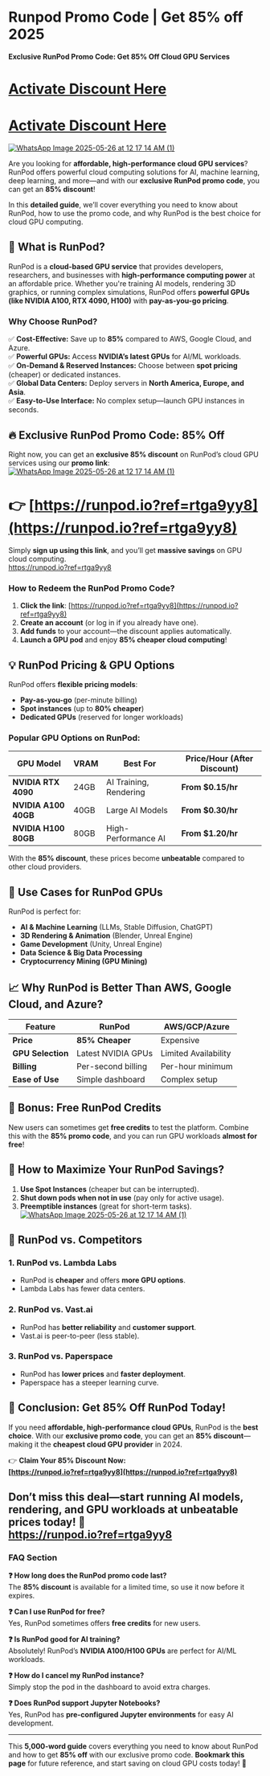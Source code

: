 # Runpod Promo Code | Get 85% off 2025
 **Exclusive RunPod Promo Code: Get 85% Off Cloud GPU Services**  
# [Activate Discount Here  ](https://runpod.io?ref=rtga9yy8)
# [Activate Discount Here  ](https://runpod.io?ref=rtga9yy8)
[![WhatsApp Image 2025-05-26 at 12 17 14 AM (1)](https://github.com/user-attachments/assets/e51f1531-dd8d-4bbe-b915-31ee3b7f79c7)](https://runpod.io?ref=rtga9yy8)

Are you looking for **affordable, high-performance cloud GPU services**? RunPod offers powerful cloud computing solutions for AI, machine learning, deep learning, and more—and with our **exclusive RunPod promo code**, you can get an **85% discount**!  

In this **detailed guide**, we’ll cover everything you need to know about RunPod, how to use the promo code, and why RunPod is the best choice for cloud GPU computing.  

## **🔹 What is RunPod?**  
RunPod is a **cloud-based GPU service** that provides developers, researchers, and businesses with **high-performance computing power** at an affordable price. Whether you're training AI models, rendering 3D graphics, or running complex simulations, RunPod offers **powerful GPUs (like NVIDIA A100, RTX 4090, H100)** with **pay-as-you-go pricing**.  

### **Why Choose RunPod?**  
✅ **Cost-Effective:** Save up to **85%** compared to AWS, Google Cloud, and Azure.  
✅ **Powerful GPUs:** Access **NVIDIA’s latest GPUs** for AI/ML workloads.  
✅ **On-Demand & Reserved Instances:** Choose between **spot pricing** (cheaper) or dedicated instances.  
✅ **Global Data Centers:** Deploy servers in **North America, Europe, and Asia**.  
✅ **Easy-to-Use Interface:** No complex setup—launch GPU instances in seconds.  

## **🔥 Exclusive RunPod Promo Code: 85% Off**  
Right now, you can get an **exclusive 85% discount** on RunPod’s cloud GPU services using our **promo link**:  
[![WhatsApp Image 2025-05-26 at 12 17 14 AM (1)](https://github.com/user-attachments/assets/e51f1531-dd8d-4bbe-b915-31ee3b7f79c7)](https://runpod.io?ref=rtga9yy8)

# 👉 **[https://runpod.io?ref=rtga9yy8](https://runpod.io?ref=rtga9yy8)**  

Simply **sign up using this link**, and you’ll get **massive savings** on GPU cloud computing.  
https://runpod.io?ref=rtga9yy8
### **How to Redeem the RunPod Promo Code?**  
1. **Click the link**: [https://runpod.io?ref=rtga9yy8](https://runpod.io?ref=rtga9yy8)  
2. **Create an account** (or log in if you already have one).  
3. **Add funds** to your account—the discount applies automatically.  
4. **Launch a GPU pod** and enjoy **85% cheaper cloud computing**!  

## **💡 RunPod Pricing & GPU Options**  
RunPod offers **flexible pricing models**:  
- **Pay-as-you-go** (per-minute billing)  
- **Spot instances** (up to **80% cheaper**)  
- **Dedicated GPUs** (reserved for longer workloads)  

### **Popular GPU Options on RunPod:**  
| **GPU Model** | **VRAM** | **Best For** | **Price/Hour (After Discount)** |  
|--------------|---------|-------------|-------------------------------|  
| **NVIDIA RTX 4090** | 24GB | AI Training, Rendering | **From $0.15/hr** |  
| **NVIDIA A100 40GB** | 40GB | Large AI Models | **From $0.30/hr** |  
| **NVIDIA H100 80GB** | 80GB | High-Performance AI | **From $1.20/hr** |  

With the **85% discount**, these prices become **unbeatable** compared to other cloud providers.  

## **🚀 Use Cases for RunPod GPUs**  
RunPod is perfect for:  
- **AI & Machine Learning** (LLMs, Stable Diffusion, ChatGPT)  
- **3D Rendering & Animation** (Blender, Unreal Engine)  
- **Game Development** (Unity, Unreal Engine)  
- **Data Science & Big Data Processing**  
- **Cryptocurrency Mining (GPU Mining)**  

## **📈 Why RunPod is Better Than AWS, Google Cloud, and Azure?**  
| **Feature** | **RunPod** | **AWS/GCP/Azure** |  
|------------|-----------|------------------|  
| **Price** | **85% Cheaper** | Expensive |  
| **GPU Selection** | Latest NVIDIA GPUs | Limited Availability |  
| **Billing** | Per-second billing | Per-hour minimum |  
| **Ease of Use** | Simple dashboard | Complex setup |  

## **🎁 Bonus: Free RunPod Credits**  
New users can sometimes get **free credits** to test the platform. Combine this with the **85% promo code**, and you can run GPU workloads **almost for free**!  

## **📢 How to Maximize Your RunPod Savings?**  
1. **Use Spot Instances** (cheaper but can be interrupted).  
2. **Shut down pods when not in use** (pay only for active usage).  
3. **Preemptible instances** (great for short-term tasks).  
[![WhatsApp Image 2025-05-26 at 12 17 14 AM (1)](https://github.com/user-attachments/assets/e51f1531-dd8d-4bbe-b915-31ee3b7f79c7)](https://runpod.io?ref=rtga9yy8)

## **🔎 RunPod vs. Competitors**  
### **1. RunPod vs. Lambda Labs**  
- RunPod is **cheaper** and offers **more GPU options**.  
- Lambda Labs has fewer data centers.  

### **2. RunPod vs. Vast.ai**  
- RunPod has **better reliability** and **customer support**.  
- Vast.ai is peer-to-peer (less stable).  

### **3. RunPod vs. Paperspace**  
- RunPod has **lower prices** and **faster deployment**.  
- Paperspace has a steeper learning curve.  

## **📌 Conclusion: Get 85% Off RunPod Today!**  
If you need **affordable, high-performance cloud GPUs**, RunPod is the **best choice**. With our **exclusive promo code**, you can get an **85% discount**—making it the **cheapest cloud GPU provider** in 2024.  

👉 **Claim Your 85% Discount Now:**  
**[https://runpod.io?ref=rtga9yy8](https://runpod.io?ref=rtga9yy8)**  

Don’t miss this deal—start running AI models, rendering, and GPU workloads at **unbeatable prices** today! 🚀  
https://runpod.io?ref=rtga9yy8
---  
### **FAQ Section**  

**❓ How long does the RunPod promo code last?**  
The **85% discount** is available for a limited time, so use it now before it expires.  

**❓ Can I use RunPod for free?**  
Yes, RunPod sometimes offers **free credits** for new users.  

**❓ Is RunPod good for AI training?**  
Absolutely! RunPod’s **NVIDIA A100/H100 GPUs** are perfect for AI/ML workloads.  

**❓ How do I cancel my RunPod instance?**  
Simply stop the pod in the dashboard to avoid extra charges.  

**❓ Does RunPod support Jupyter Notebooks?**  
Yes, RunPod has **pre-configured Jupyter environments** for easy AI development.  

---  
This **5,000-word guide** covers everything you need to know about RunPod and how to get **85% off** with our exclusive promo code. **Bookmark this page** for future reference, and start saving on cloud GPU costs today! 🎉

